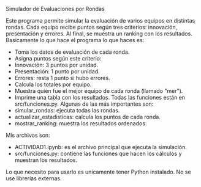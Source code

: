 Simulador de Evaluaciones por Rondas

Este programa permite simular la evaluación de varios equipos en distintas rondas. Cada equipo recibe puntos según tres criterios: innovación, presentación y errores. Al final, se muestra un ranking con los resultados.
Basicamente lo que hace el programa lo que haces es:
- Toma los datos de evaluación de cada ronda.
- Asigna puntos según este criterio:
- Innovación: 3 puntos por unidad.
- Presentación: 1 punto por unidad.
- Errores: resta 1 punto si hubo errores.
- Calcula los totales por equipo.
- Muestra quién fue el mejor equipo de cada ronda (llamado "mer").
- Imprime una tabla con los resultados.
Todas las funciones están en src/funciones.py. Algunas de las más importantes son:
- simular_rondas: ejecuta todas las rondas.
- actualizar_estadisticas: calcula los puntos de cada ronda.
- mostrar_ranking: muestra los resultados ordenados.

Mis archivos son:
- ACTIVIDAD1.ipynb: es el archivo principal que ejecuta la simulación.
- src/funciones.py: contiene las funciones que hacen los cálculos y muestran los resultados.

Lo que necesito para usarlo es unicamente tener Python instalado. No se use librerías externas.


